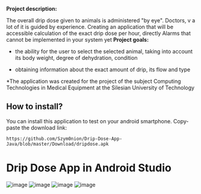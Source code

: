 **Project description:**

The overall drip dose given to animals is administered "by eye". Doctors, v
a lot of it is guided by experience. Creating an application that will be accessible
calculation of the exact drip dose per hour, directly
Alarms that cannot be implemented in your system yet
**Project goals:**

- the ability for the user to select the selected animal, taking into account its
body weight, degree of dehydration, condition

- obtaining information about the exact amount of drip, its flow and type

*The application was created for the project of the subject Computing Technologies in Medical Equipment at the Silesian University of Technology

## How to install?
You can install this application to test on your android smartphone. Copy-paste the download link:
```
https://github.com/Szym0nion/Drip-Dose-App-Java/blob/master/Download/dripdose.apk
```
# Drip Dose App in Android Studio
![image](https://github.com/Szym0nion/Drip-Dose-App-Java/assets/110334194/c8e52afd-642d-43f5-850c-de0c1e5ed5c2) 
![image](https://github.com/Szym0nion/Drip-Dose-App-Java/assets/110334194/a5d631d8-edbf-426c-abca-b9389b1d1e8e)
![image](https://github.com/Szym0nion/Drip-Dose-App-Java/assets/110334194/c8bc967b-87b3-4f74-9ff3-2375d852cf4e) 
![image](https://github.com/Szym0nion/Drip-Dose-App-Java/assets/110334194/395f2ed8-35a9-44b1-aadd-0a44f5076bb6)




